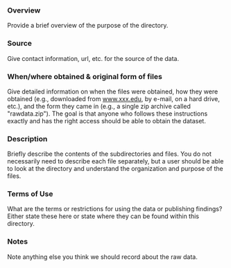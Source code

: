 ### Overview
Provide a brief overview of the purpose of the directory.

### Source
Give contact information, url, etc. for the source of the data.

### When/where obtained & original form of files
Give detailed information on when the files were obtained, how they were obtained (e.g., downloaded from www.xxx.edu, by e-mail, on a hard drive, etc.), and the form they came in (e.g., a single zip archive called "rawdata.zip"). The goal is that anyone who follows these instructions exactly and has the right access should be able to obtain the dataset.

### Description
Briefly describe the contents of the subdirectories and files. You do not necessarily need to describe each file separately, but a user should be able to look at the directory and understand the organization and purpose of the files.

### Terms of Use
What are the terms or restrictions for using the data or publishing findings? Either state these here or state where they can be found within this directory.

### Notes
Note anything else you think we should record about the raw data.


